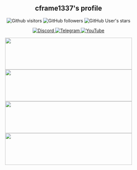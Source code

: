 <div id="head1" align="center">
  <h2>
    cframe1337's profile
  </h2>
</div>

<div id="info" align="center">
  <p>
    <img alt="Github visitors" src="https://badges.pufler.dev/visits/cframe1337/cframe1337">
    <img alt="GitHub followers" src="https://img.shields.io/github/followers/cframe1337?style=flat&logo=github&labelColor=black&color=white">
    <img alt="GitHub User's stars" src="https://img.shields.io/github/stars/cframe1337?style=flat&logoColor=yellow&labelColor=yellow&color=white">
  </p>
  
  <p>
      <a href="https://discord.com/users/1036386440067698718">
        <img src="https://img.shields.io/badge/Discord-hackthread-purple" alt="Discord"/>
      </a>
      <a href="https://t.me/jvmdll">
        <img src="https://img.shields.io/badge/Telegram-jvmdll-blue" alt="Telegram"/>
      </a>
      <a href="https://www.youtube.com/@cframemovies">
        <img src="https://img.shields.io/badge/YouTube-cframemovies-red" alt="YouTube"/>
      </a>
  </p>
  
</div>
<div id="gifs" align="center">
  <img src="https://media1.tenor.com/m/aFz34-PHfj8AAAAC/undetectable-until-inject-ud-unitl-inject.gif" height="100px" width="400px"/>
  <img src="https://media1.tenor.com/m/sIJkakzOXUMAAAAC/perfectaim.gif" height="100px" width="400px"/>
</div>
<div id="gifs2" align="center">
  <img src="https://media1.tenor.com/m/TPOYGkP-YIAAAAAC/csgo-valve-anti-cheat.gif" height="100px" width="400px"/>
  <img src="https://media1.tenor.com/m/Sn1cCSEO2O4AAAAC/byfron-hyperion.gif" height="100px" width="400px"/>
</div> 

